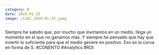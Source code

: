 ```yaml
--- 
category: B 
date: 2019-01-23 
image: /1181_2019-01-23.jpeg 
--- 
```


Siempre he sabido que, por mucho que invirtamos en un medio, llega un momento en el que no ganamos más. Y siempre he pensado que hay que invertir lo suficiente para que el medio genere en positivo. Eso es la curva en forma de S. #CONENTO #Analytics #ROI